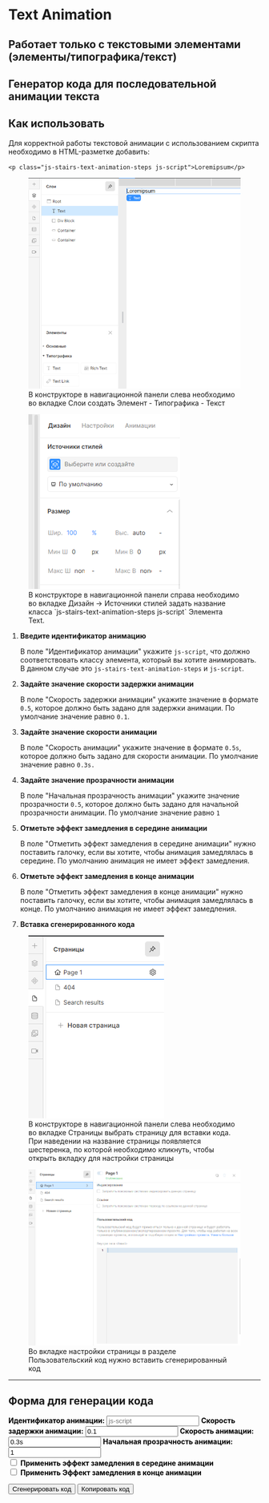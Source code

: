 # Text Animation

## Работает только с текстовыми элементами (элементы/типографика/текст)

## Генератор кода для последовательной анимации текста

## Как использовать

Для корректной работы текстовой анимации с использованием скрипта необходимо в HTML-разметке добавить:
<!-- markdownlint-disable MD040 -->
```
<p class="js-stairs-text-animation-steps js-script">Loremipsum</p>
```

<!-- markdownlint-disable MD041 -->
<!-- markdownlint-disable MD033 -->
<figure>
  <img src="../assets/add-text-element-1.png" class="lottie1" alt="div" />
  <figcaption>В конструкторе в навигационной панели слева необходимо во вкладке Слои создать Элемент - Типографика - Текст</figcaption>
</figure>

<figure>
  <img src="../assets/add-text-element-2.png" class="lottie2" alt="class" />
  <figcaption>В конструкторе в навигационной панели справа необходимо во вкладке Дизайн -> Источники
  стилей задать название класса `js-stairs-text-animation-steps js-script` Элемента Text.</figcaption>
</figure>

1. **Введите идентификатор анимацию**

   В поле "Идентификатор анимации" укажите `js-script`, что должно соответствовать классу элемента, который вы хотите анимировать. В данном случае это `js-stairs-text-animation-steps` и `js-script`.

2. **Задайте значение скорости задержки анимации**

   В поле "Скорость задержки анимации" укажите значение в формате `0.5`, которое должно быть задано для задержки анимации. По умолчание значение равно `0.1`.

3. **Задайте значение скорости анимации**

    В поле "Скорость анимации" укажите значение в формате `0.5s`, которое должно быть задано для скорости анимации. По умолчание значение равно `0.3s.`

4. **Задайте значение прозрачности анимации**

    В поле "Начальная прозрачность анимации" укажите значение прозрачности `0.5`, которое должно быть задано для начальной прозрачности анимации. По умолчание значение равно `1`

5. **Отметьте  эффект замедления в середине анимации**

   В поле "Отметить эффект замедления в середине анимации" нужно поставить галочку, если вы хотите, чтобы анимация замедлялась в середине. По умолчанию анимация не имеет эффект замедления.

6. **Отметьте  эффект замедления в конце анимации**

    В поле "Отметить эффект замедления в конце анимации" нужно поставить галочку, если вы хотите, чтобы анимация замедлялась в конце. По умолчанию анимация не имеет эффект замедления.

7. **Вставка сгенерированного кода**

<!-- markdownlint-disable MD041 -->
<!-- markdownlint-disable MD033 -->
<figure>
  <img src="../assets/insert-code-1.png" class="lottie" alt="div" />
  <figcaption>В конструкторе в навигационной панели слева необходимо во вкладке Страницы выбрать страницу для вставки кода.
  При наведении на название страницы появляется шестеренка, по которой необходимо кликнуть, чтобы открыть вкладку для настройки страницы</figcaption>
</figure>

<figure>
  <img src="../assets/insert-code-2.png" class="lottie" alt="class" />
  <figcaption>Во вкладке настройки страницы в разделе Пользовательский код нужно вставить сгенерированный код</figcaption>
</figure>

---

## Форма для генерации кода

<!-- markdownlint-disable MD041 -->
<!-- markdownlint-disable MD033 -->

<div id="stairs-generator">
  <label for="animationIdentifier" style="font-weight:bold; color: #000;">Идентификатор анимации:</label>
  <input type="text" id="animationIdentifier" value="" placeholder="js-script">
  <label for="animationDalay" style="font-weight:bold; color: #000;">Скорость задержки анимации:</label>
  <input type="text" id="animationDalay" value="0.1" placeholder="0.1">
  <label for="animationSpeed" style="font-weight:bold; color: #000;">Скорость анимации:</label>
  <input type="text" id="animationSpeed" value="0.3s" placeholder="0.3s">
  <label for="start-opacity" style="font-weight:bold; color: #000;">Начальная прозрачность анимации:</label>
  <input type="text" id="start-opacity" value="1" placeholder="1">
  <div class="checkbox">
    <div class="checkbox_wrapper">
      <input type="checkbox" id="slowdownEffect" value="false">
      <label for="slowdownEffect" style="font-weight:bold; color: #000;">Применить эффект замедления в середине анимации</label>
    </div>
    <div class="checkbox_wrapper">
      <input type="checkbox" id="endSlowdownEffect" value="false">
      <label for="endSlowdownEffect" style="font-weight:bold; color: #000;">Применить Эффект замедления в конце анимации</label>
    </div>
  </div>

  <button id="generate-stairs">Сгенерировать код</button>
  <button id="copy-stairs">Копировать код</button>
  <h2 id="title" style="display: none">Пример сгенерированного кода</h2>
  <pre id="stairs-output"></pre>
</div>
